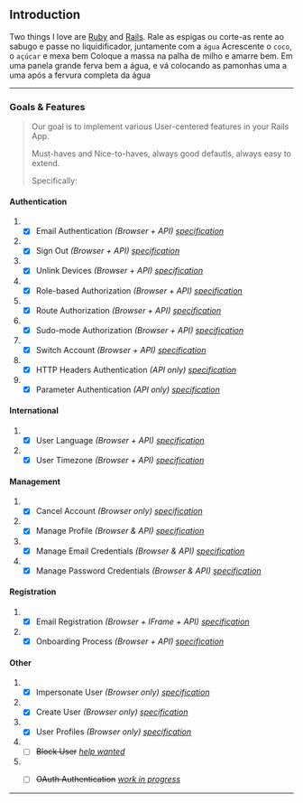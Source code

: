 
## Introduction

Two things I love are [Ruby](http://www.ruby-lang.org/en/) and [Rails](http://rubyonrails.org/).
Rale as espigas ou corte-as rente ao sabugo e passe no liquidificador, juntamente com a `água` Acrescente o `coco`, o `açúcar` e mexa bem Coloque a massa na palha de milho e amarre bem. Em uma panela grande ferva bem a água, e vá colocando as pamonhas uma a uma após a fervura completa da água

----

### Goals & Features

> Our goal is to implement various User-centered features in your Rails App.
>
> Must-haves and Nice-to-haves, always good defautls, always easy to extend.
>
> Specifically:

#### Authentication
1. - [x] Email Authentication _(Browser + API)_ [_specification_](./spec/bdd/hello/authentication)
1. - [x] Sign Out _(Browser + API)_ [_specification_](./spec/bdd/hello/authentication)
1. - [x] Unlink Devices _(Browser + API)_ [_specification_](./spec/bdd/hello/authentication)
1. - [x] Role-based Authorization _(Browser + API)_ [_specification_](./spec/bdd/hello/authentication)
1. - [x] Route Authorization _(Browser + API)_ [_specification_](./spec/bdd/hello/authentication)
1. - [x] Sudo-mode Authorization _(Browser + API)_ [_specification_](./spec/bdd/hello/authentication)
1. - [x] Switch Account _(Browser + API)_ [_specification_](./spec/bdd/hello/authentication)
1. - [x] HTTP Headers Authentication _(API only)_ [_specification_](./spec/bdd/hello/authentication)
1. - [x] Parameter Authentication _(API only)_ [_specification_](./spec/bdd/hello/authentication)

#### International
1. - [x] User Language _(Browser + API)_ [_specification_](./spec/bdd/hello/internalionalization/anyone_can_change_their_locale)
1. - [x] User Timezone _(Browser + API)_ [_specification_](./spec/bdd/hello/internalionalization/anyone_can_change_their_timezone)

#### Management
1. - [x] Cancel Account _(Browser only)_ [_specification_](./spec/bdd/hello/management)
1. - [x] Manage Profile _(Browser & API)_ [_specification_](./spec/bdd/hello/management)
1. - [x] Manage Email Credentials _(Browser & API)_ [_specification_](./spec/bdd/hello/management)
1. - [x] Manage Password Credentials _(Browser & API)_ [_specification_](./spec/bdd/hello/management)

#### Registration
1. - [x] Email Registration _(Browser + IFrame + API)_ [_specification_](./spec/bdd/hello/registration)
1. - [x] Onboarding Process _(Browser + API)_ [_specification_](./spec/bdd/hello/registration)

#### Other
1. - [x] Impersonate User _(Browser only)_ [_specification_](./spec/bdd/hello/other/impersonate_user_spec.rb)
1. - [x] Create User _(Browser only)_ [_specification_](./spec/bdd/hello/other/create_user_spec.rb)
1. - [x] User Profiles _(Browser only)_ [_specification_](./spec/bdd/hello/other/list_users_spec.rb)
1. - [ ] ~~Block User~~ [_help wanted_][issues_url]
1. - [ ] ~~OAuth Authentication~~ [_work in progress_](./hello-gem/hello/tree/oauth2)


----



[issues_url]: https://github.com/hello-gem/hello/issues
